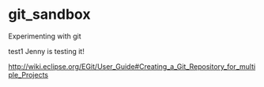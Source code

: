 # git_sandbox
Experimenting with git

test1
Jenny is testing it!

http://wiki.eclipse.org/EGit/User_Guide#Creating_a_Git_Repository_for_multiple_Projects